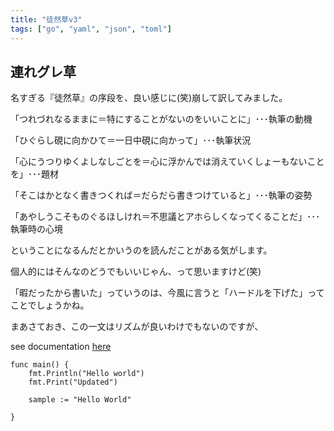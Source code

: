 ```yaml
---
title: "徒然草v3"
tags: ["go", "yaml", "json", "toml"]
---
```


## 連れグレ草 

名すぎる『徒然草』の序段を、良い感じに(笑)崩して訳してみました。

「つれづれなるままに＝特にすることがないのをいいことに」･･･執筆の動機

「ひぐらし硯に向かひて＝一日中硯に向かって」･･･執筆状況

「心にうつりゆくよしなしごとを＝心に浮かんでは消えていくしょーもないことを」･･･題材

「そこはかとなく書きつくれば＝だらだら書きつけていると」･･･執筆の姿勢

「あやしうこそものぐるほしけれ＝不思議とアホらしくなってくることだ」･･･執筆時の心境

ということになるんだとかいうのを読んだことがある気がします。

個人的にはそんなのどうでもいいじゃん、って思いますけど(笑)

「暇だったから書いた」っていうのは、今風に言うと「ハードルを下げた」ってことでしょうかね。

まあさておき、この一文はリズムが良いわけでもないのですが、

see documentation [here](about/sample)

```golang
func main() {
    fmt.Println("Hello world")
    fmt.Print("Updated")

    sample := "Hello World"

}
```



